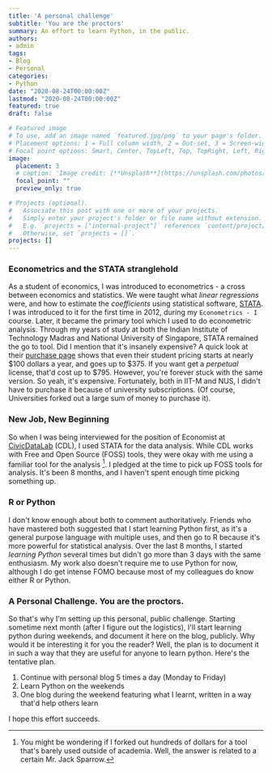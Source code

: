 ```yaml
---
title: 'A personal challenge'
subtitle: 'You are the proctors'
summary: An effort to learn Python, in the public.
authors:
- admin
tags:
- Blog
- Personal
categories:
- Python
date: "2020-08-24T00:00:00Z"
lastmod: "2020-08-24T00:00:00Z"
featured: true
draft: false

# Featured image
# To use, add an image named `featured.jpg/png` to your page's folder.
# Placement options: 1 = Full column width, 2 = Out-set, 3 = Screen-width
# Focal point options: Smart, Center, TopLeft, Top, TopRight, Left, Right, BottomLeft, Bottom, BottomRight
image:
  placement: 3
  # caption: 'Image credit: [**Unsplash**](https://unsplash.com/photos/CpkOjOcXdUY)'
  focal_point: ""
  preview_only: true

# Projects (optional).
#   Associate this post with one or more of your projects.
#   Simply enter your project's folder or file name without extension.
#   E.g. `projects = ["internal-project"]` references `content/project/deep-learning/index.md`.
#   Otherwise, set `projects = []`.
projects: []
---
```


### Econometrics and the STATA stranglehold

As a student of economics, I was introduced to econometrics - a cross between economics and statistics. We were taught what _linear regressions_ were, and how to estimate the _coefficients_ using statistical software, [STATA](https://www.stata.com/). I was introduced to it for the first time in 2012, during my `Econometrics - I` course. Later, it became the primary tool which I used to do econometric analysis. Through my years of study at both the Indian Institute of Technology Madras and National University of Singapore, STATA remained the go to tool. Did I mention that it's insanely expensive? A quick look at their [purchase page](https://www.stata.com/order/new/edu/gradplans/student-pricing/) shows that even their student pricing starts at nearly $100 dollars a year, and goes up to $375. If you want get a _perpetual_ license, that'd cost up to $795. However, you're forever stuck with the same version. So yeah, it's expensive. Fortunately, both in IIT-M and NUS, I didn't have to purchase it because of university subscriptions. (Of course, Universities forked out a large sum of money to purchase it). 

### New Job, New Beginning

So when I was being interviewed for the position of Economist at [CivicDataLab](https://civicdatalab.in/) (CDL), I used STATA for the data analysis. While CDL works with Free and Open Source (FOSS) tools, they were okay with me using a familiar tool for the analysis [^1]. I pledged at the time to pick up FOSS tools for analysis. It's been 8 months, and I haven't spent enough time picking something up. 

### R or Python

I don't know enough about both to comment authoritatively. Friends who have mastered both suggested that I start learning Python first, as it's a general purpose language with multiple uses, and then go to R because it's more powerful for statistical analysis. Over the last 8 months, I started _learning Python_ several times but didn't go more than 3 days with the same enthusiasm. My work also doesn't require me to use Python for now, although I do get intense FOMO because most of my colleagues do know either R or Python. 

### A Personal Challenge. You are the proctors.

So that's why I'm setting up this personal, public challenge. Starting sometime next month (after I figure out the logistics), I'll start learning python during weekends, and document it here on the blog, publicly. Why would it be interesting it for you the reader? Well, the plan is to document it in such a way that they are useful for anyone to learn python. Here's the tentative plan. 

1. Continue with personal blog 5 times a day (Monday to Friday)
2. Learn Python on the weekends
3. One blog during the weekend featuring what I learnt, written in a way that'd help others learn

I hope this effort succeeds. 



[^1]: You might be wondering if I forked out hundreds of dollars for a tool that's barely used outside of academia. Well, the answer is related to a certain Mr. Jack Sparrow. 